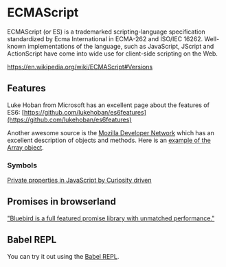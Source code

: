 # ECMAScript

ECMAScript (or ES) is a trademarked scripting-language specification standardized by Ecma International in ECMA-262 and ISO/IEC 16262. Well-known implementations of the language, such as JavaScript, JScript and ActionScript have come into wide use for client-side scripting on the Web.

https://en.wikipedia.org/wiki/ECMAScript#Versions

## Features

Luke Hoban from Microsoft has an excellent page about the features of ES6: [https://github.com/lukehoban/es6features](https://github.com/lukehoban/es6features)

Another awesome source is the [Mozilla Developer Network](https://developer.mozilla.org/en-US/docs/Web/JavaScript/New_in_JavaScript/ECMAScript_6_support_in_Mozilla) 
which has an excellent description of objects and methods. 
Here is an [example of the Array object](https://developer.mozilla.org/en-US/docs/Web/JavaScript/Reference/Global_Objects/Array).

### Symbols

[Private properties in JavaScript by Curiosity driven](https://curiosity-driven.org/private-properties-in-javascript)

## Promises in browserland

["Bluebird is a full featured promise library with unmatched performance."](https://github.com/petkaantonov/bluebird)

## Babel REPL

You can try it out using the [Babel REPL](http://babeljs.io/repl).

